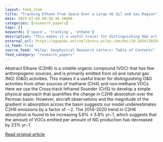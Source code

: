 ```yaml
---
layout: feed_item
title: "Tracking Ethane From Space Over a Large US Oil and Gas Region"
date: 2025-07-04 08:58:30 +0000
categories: [research_papers]
tags: []
keywords: ['space', 'tracking', 'ethane']
description: "This makes it a useful tracer for distinguishing O&G activities from other sources of methane (CH4) and non‐methane VOCs"
external_url: https://agupubs.onlinelibrary.wiley.com/doi/10.1029/2025GL115286?af=R
is_feed: true
source_feed: "Wiley: Geophysical Research Letters: Table of Contents"
feed_category: "research_papers"
---
```


Abstract Ethane (C2H6) is a volatile organic compound (VOC) that has few anthropogenic sources, and is primarily emitted from oil and natural gas (NG) (O&G) activities. This makes it a useful tracer for distinguishing O&G activities from other sources of methane (CH4) and non‐methane VOCs. Here we use the Cross‐track Infrared Sounder (CrIS) to develop a simple physical approach that quantifies the change in C2H6 absorption over the Permian basin. However, aircraft observations and the magnitude of the gradient in absorption across the basin suggests our model underestimates C2H6 emissions by a factor of ∼2. The 2014–2020 trend in C2H6 absorption is found to be increasing 5.6% ± 3.8% yr−1, which suggests that the amount of VOCs emitted per amount of NG production has decreased by 23% yr−1.

[Read original article](https://agupubs.onlinelibrary.wiley.com/doi/10.1029/2025GL115286?af=R)
